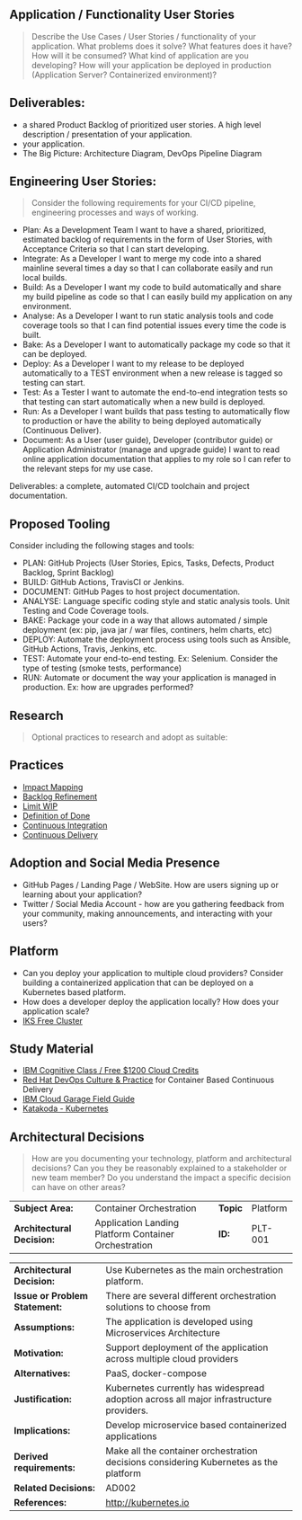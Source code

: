 Application / Functionality User Stories
----------------------------------------

> Describe the Use Cases / User Stories / functionality of your application. What problems does it solve? What features does it have? How will it be consumed? What kind of application are you developing? How will your application be deployed in production (Application Server? Containerized environment)?

## Deliverables: 

- a shared Product Backlog of prioritized user stories. A high level description / presentation of your application.
- your application.
- The Big Picture: Architecture Diagram, DevOps Pipeline Diagram


Engineering User Stories:
-------------------------

> Consider the following requirements for your CI/CD pipeline, engineering processes and ways of working.

- Plan: As a Development Team I want to have a shared, prioritized, estimated backlog of requirements in the form of User Stories, with Acceptance Criteria so that I can start developing.
- Integrate: As a Developer I want to merge my code into a shared mainline several times a day so that I can collaborate easily and run local builds.
- Build: As a Developer I want my code to build automatically and share my build pipeline as code so that I can easily build my application on any environment.
- Analyse: As a Developer I want to run static analysis tools and code coverage tools so that I can find potential issues every time the code is built.
- Bake: As a Developer I want to automatically package my code so that it can be deployed.
- Deploy: As a Developer I want to my release to be deployed automatically to a TEST environment when a new release is tagged so testing can start.
- Test: As a Tester I want to automate the end-to-end integration tests so that testing can start automatically when a new build is deployed.
- Run: As a Developer I want builds that pass testing to automatically flow to production or have the ability to being deployed automatically (Continuous Deliver).
- Document: As a User (user guide), Developer (contributor guide) or Application Administrator (manage and upgrade guide) I want to read online application documentation that applies to my role so I can refer to the relevant steps for my use case.

Deliverables: a complete, automated CI/CD toolchain and project documentation.

Proposed Tooling
----------------

Consider including the following stages and tools:

- PLAN: GitHub Projects (User Stories, Epics, Tasks, Defects, Product Backlog, Sprint Backlog)
- BUILD: GitHub Actions, TravisCI or Jenkins.
- DOCUMENT: GitHub Pages to host project documentation.
- ANALYSE: Language specific coding style and static analysis tools. Unit Testing and Code Coverage tools.
- BAKE: Package your code in a way that allows automated / simple deployment (ex: pip, java jar / war files, continers, helm charts, etc)
- DEPLOY: Automate the deployment process using tools such as Ansible, GitHub Actions, Travis, Jenkins, etc.
- TEST: Automate your end-to-end testing. Ex: Selenium. Consider the type of testing (smoke tests, performance)
- RUN: Automate or document the way your application is managed in production. Ex: how are upgrades performed?


Research
--------

> Optional practices to research and adopt as suitable:

## Practices

- [Impact Mapping](https://openpracticelibrary.com/practice/impact-mapping/)
- [Backlog Refinement](https://openpracticelibrary.com/practice/backlog-refinement/)
- [Limit WIP](https://openpracticelibrary.com/practice/limit-work-in-progress/)
- [Definition of Done](https://openpracticelibrary.com/practice/definition-of-done/)
- [Continuous Integration](https://openpracticelibrary.com/practice/continuous-integration/)
- [Continuous Delivery](https://openpracticelibrary.com/practice/continuous-delivery/)

## Adoption and Social Media Presence

- GitHub Pages / Landing Page / WebSite. How are users signing up or learning about your application?
- Twitter / Social Media Account - how are you gathering feedback from your community, making announcements, and interacting with your users?

## Platform

- Can you deploy your application to multiple cloud providers? Consider building a containerized application that can be deployed on a Kubernetes based platform.
- How does a developer deploy the application locally? How does your application scale?
- [IKS Free Cluster](https://www.ibm.com/cloud/container-service/)


## Study Material

- [IBM Cognitive Class / Free $1200 Cloud Credits](https://cognitiveclass.ai)
- [Red Hat DevOps Culture & Practice](https://rht-labs.github.io/enablement-docs/#/) for Container Based Continuous Delivery
- [IBM Cloud Garage Field Guide](https://www.ibm.com/cloud/architecture/files/ibm-garage-field-guide.pdf)
- [Katakoda - Kubernetes](https://www.katacoda.com/courses/kubernetes)


Architectural Decisions
-----------------------
> How are you documenting your technology, platform and architectural decisions? Can you they be reasonably explained to a stakeholder or new team member? Do you understand the impact a specific decision can have on other areas?

|                             |                                                      |           |          |
| --------------------------- | ---------------------------------------------------- | --------- | -------- |
| **Subject Area:**           | Container Orchestration                              | **Topic** | Platform |
| **Architectural Decision:** | Application Landing Platform Container Orchestration | **ID:**   | PLT-001  |

|                                 |                                                                                         |
| ------------------------------- | --------------------------------------------------------------------------------------- |
| **Architectural Decision:**     | Use Kubernetes as the main orchestration platform.                                      |
| **Issue or Problem Statement:** | There are several different orchestration solutions to choose from                      |
| **Assumptions:**                | The application is developed using Microservices Architecture                           |
| **Motivation:**                 | Support deployment of the application across multiple cloud providers                   |
| **Alternatives:**               | PaaS, docker-compose                                                                    |
| **Justification:**              | Kubernetes currently has widespread adoption across all major infrastructure providers. |
| **Implications:**               | Develop microservice based containerized applications                                   |
| **Derived requirements:**       | Make all the container orchestration decisions considering Kubernetes as the platform   |
| **Related Decisions:**          | AD002                                                                                   |
| **References:**                 | http://kubernetes.io                                                                    |

